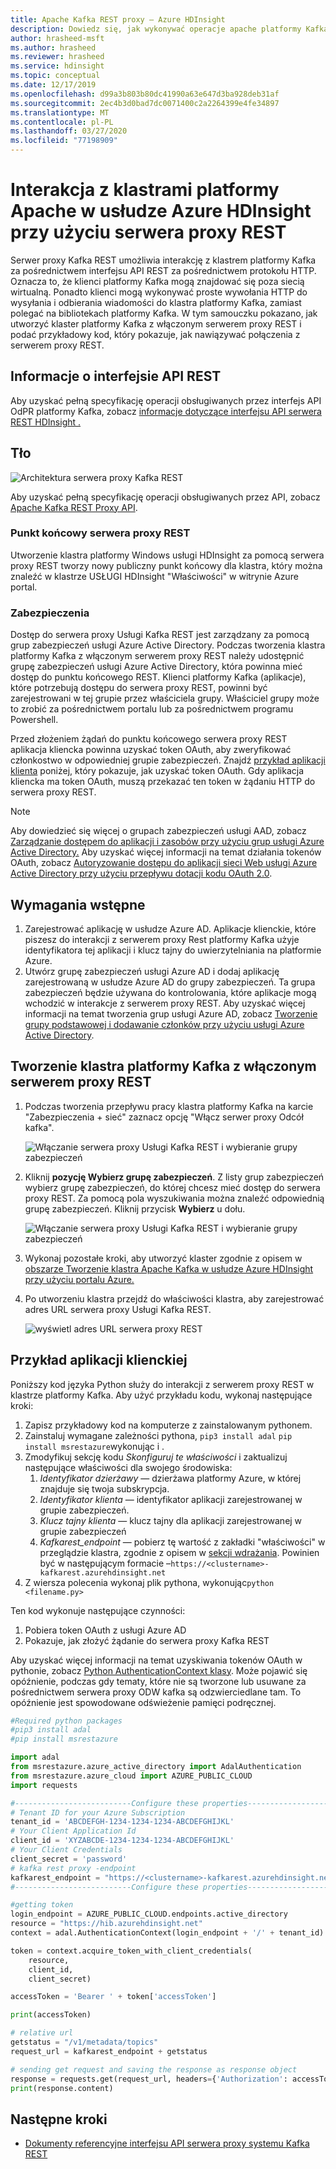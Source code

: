```yaml
---
title: Apache Kafka REST proxy — Azure HDInsight
description: Dowiedz się, jak wykonywać operacje apache platformy Kafka przy użyciu serwera proxy Odwościenia platformy Kafka w usłudze Azure HDInsight.
author: hrasheed-msft
ms.author: hrasheed
ms.reviewer: hrasheed
ms.service: hdinsight
ms.topic: conceptual
ms.date: 12/17/2019
ms.openlocfilehash: d99a3b803b80dc41990a63e647d3ba928deb31af
ms.sourcegitcommit: 2ec4b3d0bad7dc0071400c2a2264399e4fe34897
ms.translationtype: MT
ms.contentlocale: pl-PL
ms.lasthandoff: 03/27/2020
ms.locfileid: "77198909"
---
```

# <a name="interact-with-apache-kafka-clusters-in-azure-hdinsight-using-a-rest-proxy"></a>Interakcja z klastrami platformy Apache w usłudze Azure HDInsight przy użyciu serwera proxy REST

Serwer proxy Kafka REST umożliwia interakcję z klastrem platformy Kafka za pośrednictwem interfejsu API REST za pośrednictwem protokołu HTTP. Oznacza to, że klienci platformy Kafka mogą znajdować się poza siecią wirtualną. Ponadto klienci mogą wykonywać proste wywołania HTTP do wysyłania i odbierania wiadomości do klastra platformy Kafka, zamiast polegać na bibliotekach platformy Kafka. W tym samouczku pokazano, jak utworzyć klaster platformy Kafka z włączonym serwerem proxy REST i podać przykładowy kod, który pokazuje, jak nawiązywać połączenia z serwerem proxy REST.

## <a name="rest-api-reference"></a>Informacje o interfejsie API REST

Aby uzyskać pełną specyfikację operacji obsługiwanych przez interfejs API OdPR platformy Kafka, zobacz [informacje dotyczące interfejsu API serwera REST HDInsight .](https://docs.microsoft.com/rest/api/hdinsight-kafka-rest-proxy)

## <a name="background"></a>Tło

![Architektura serwera proxy Kafka REST](./media/rest-proxy/rest-proxy-architecture.png)

Aby uzyskać pełną specyfikację operacji obsługiwanych przez API, zobacz [Apache Kafka REST Proxy API](https://docs.microsoft.com/rest/api/hdinsight-kafka-rest-proxy).

### <a name="rest-proxy-endpoint"></a>Punkt końcowy serwera proxy REST

Utworzenie klastra platformy Windows usługi HDInsight za pomocą serwera proxy REST tworzy nowy publiczny punkt końcowy dla klastra, który można znaleźć w klastrze USŁUGI HDInsight "Właściwości" w witrynie Azure portal.

### <a name="security"></a>Zabezpieczenia

Dostęp do serwera proxy Usługi Kafka REST jest zarządzany za pomocą grup zabezpieczeń usługi Azure Active Directory. Podczas tworzenia klastra platformy Kafka z włączonym serwerem proxy REST należy udostępnić grupę zabezpieczeń usługi Azure Active Directory, która powinna mieć dostęp do punktu końcowego REST. Klienci platformy Kafka (aplikacje), które potrzebują dostępu do serwera proxy REST, powinni być zarejestrowani w tej grupie przez właściciela grupy. Właściciel grupy może to zrobić za pośrednictwem portalu lub za pośrednictwem programu Powershell.

Przed złożeniem żądań do punktu końcowego serwera proxy REST aplikacja kliencka powinna uzyskać token OAuth, aby zweryfikować członkostwo w odpowiedniej grupie zabezpieczeń. Znajdź [przykład aplikacji klienta](#client-application-sample) poniżej, który pokazuje, jak uzyskać token OAuth. Gdy aplikacja kliencka ma token OAuth, muszą przekazać ten token w żądaniu HTTP do serwera proxy REST.

> [!NOTE]  
> Aby dowiedzieć się więcej o grupach zabezpieczeń usługi AAD, zobacz [Zarządzanie dostępem do aplikacji i zasobów przy użyciu grup usługi Azure Active Directory.](../../active-directory/fundamentals/active-directory-manage-groups.md) Aby uzyskać więcej informacji na temat działania tokenów OAuth, zobacz [Autoryzowanie dostępu do aplikacji sieci Web usługi Azure Active Directory przy użyciu przepływu dotacji kodu OAuth 2.0](../../active-directory/develop/v1-protocols-oauth-code.md).

## <a name="prerequisites"></a>Wymagania wstępne

1. Zarejestrować aplikację w usłudze Azure AD. Aplikacje klienckie, które piszesz do interakcji z serwerem proxy Rest platformy Kafka użyje identyfikatora tej aplikacji i klucz tajny do uwierzytelniania na platformie Azure.
1. Utwórz grupę zabezpieczeń usługi Azure AD i dodaj aplikację zarejestrowaną w usłudze Azure AD do grupy zabezpieczeń. Ta grupa zabezpieczeń będzie używana do kontrolowania, które aplikacje mogą wchodzić w interakcje z serwerem proxy REST. Aby uzyskać więcej informacji na temat tworzenia grup usługi Azure AD, zobacz [Tworzenie grupy podstawowej i dodawanie członków przy użyciu usługi Azure Active Directory](../../active-directory/fundamentals/active-directory-groups-create-azure-portal.md).

## <a name="create-a-kafka-cluster-with-rest-proxy-enabled"></a>Tworzenie klastra platformy Kafka z włączonym serwerem proxy REST

1. Podczas tworzenia przepływu pracy klastra platformy Kafka na karcie "Zabezpieczenia + sieć" zaznacz opcję "Włącz serwer proxy Odcół kafka".

     ![Włączanie serwera proxy Usługi Kafka REST i wybieranie grupy zabezpieczeń](./media/rest-proxy/azure-portal-cluster-security-networking-kafka-rest.png)

1. Kliknij **pozycję Wybierz grupę zabezpieczeń**. Z listy grup zabezpieczeń wybierz grupę zabezpieczeń, do której chcesz mieć dostęp do serwera proxy REST. Za pomocą pola wyszukiwania można znaleźć odpowiednią grupę zabezpieczeń. Kliknij przycisk **Wybierz** u dołu.

     ![Włączanie serwera proxy Usługi Kafka REST i wybieranie grupy zabezpieczeń](./media/rest-proxy/azure-portal-cluster-security-networking-kafka-rest2.png)

1. Wykonaj pozostałe kroki, aby utworzyć klaster zgodnie z opisem w [obszarze Tworzenie klastra Apache Kafka w usłudze Azure HDInsight przy użyciu portalu Azure.](https://docs.microsoft.com/azure/hdinsight/kafka/apache-kafka-get-started)

1. Po utworzeniu klastra przejdź do właściwości klastra, aby zarejestrować adres URL serwera proxy Usługi Kafka REST.

     ![wyświetl adres URL serwera proxy REST](./media/rest-proxy/apache-kafka-rest-proxy-view-proxy-url.png)

## <a name="client-application-sample"></a>Przykład aplikacji klienckiej

Poniższy kod języka Python służy do interakcji z serwerem proxy REST w klastrze platformy Kafka. Aby użyć przykładu kodu, wykonaj następujące kroki:

1. Zapisz przykładowy kod na komputerze z zainstalowanym pythonem.
1. Zainstaluj wymagane zależności pythona, `pip3 install adal` `pip install msrestazure`wykonując i .
1. Zmodyfikuj sekcję kodu *Skonfiguruj te właściwości* i zaktualizuj następujące właściwości dla swojego środowiska:
    1.  *Identyfikator dzierżawy* — dzierżawa platformy Azure, w której znajduje się twoja subskrypcja.
    1.  *Identyfikator klienta* — identyfikator aplikacji zarejestrowanej w grupie zabezpieczeń.
    1.  *Klucz tajny klienta* — klucz tajny dla aplikacji zarejestrowanej w grupie zabezpieczeń
    1.  *Kafkarest_endpoint* — pobierz tę wartość z zakładki "właściwości" w przeglądzie klastra, zgodnie z opisem w [sekcji wdrażania](#create-a-kafka-cluster-with-rest-proxy-enabled). Powinien być w następującym formacie –`https://<clustername>-kafkarest.azurehdinsight.net`
3. Z wiersza polecenia wykonaj plik pythona, wykonując`python <filename.py>`

Ten kod wykonuje następujące czynności:

1. Pobiera token OAuth z usługi Azure AD
1. Pokazuje, jak złożyć żądanie do serwera proxy Kafka REST

Aby uzyskać więcej informacji na temat uzyskiwania tokenów OAuth w pythonie, zobacz [Python AuthenticationContext klasy](https://docs.microsoft.com/python/api/adal/adal.authentication_context.authenticationcontext?view=azure-python). Może pojawić się opóźnienie, podczas gdy tematy, które nie są tworzone lub usuwane za pośrednictwem serwera proxy ODW kafka są odzwierciedlane tam. To opóźnienie jest spowodowane odświeżenie pamięci podręcznej.

```python
#Required python packages
#pip3 install adal
#pip install msrestazure

import adal
from msrestazure.azure_active_directory import AdalAuthentication
from msrestazure.azure_cloud import AZURE_PUBLIC_CLOUD
import requests

#--------------------------Configure these properties-------------------------------#
# Tenant ID for your Azure Subscription
tenant_id = 'ABCDEFGH-1234-1234-1234-ABCDEFGHIJKL'
# Your Client Application Id
client_id = 'XYZABCDE-1234-1234-1234-ABCDEFGHIJKL'
# Your Client Credentials
client_secret = 'password'
# kafka rest proxy -endpoint
kafkarest_endpoint = "https://<clustername>-kafkarest.azurehdinsight.net"
#--------------------------Configure these properties-------------------------------#

#getting token
login_endpoint = AZURE_PUBLIC_CLOUD.endpoints.active_directory
resource = "https://hib.azurehdinsight.net"
context = adal.AuthenticationContext(login_endpoint + '/' + tenant_id)

token = context.acquire_token_with_client_credentials(
    resource,
    client_id,
    client_secret)

accessToken = 'Bearer ' + token['accessToken']

print(accessToken)

# relative url
getstatus = "/v1/metadata/topics"
request_url = kafkarest_endpoint + getstatus

# sending get request and saving the response as response object
response = requests.get(request_url, headers={'Authorization': accessToken})
print(response.content)
```

## <a name="next-steps"></a>Następne kroki

* [Dokumenty referencyjne interfejsu API serwera proxy systemu Kafka REST](https://docs.microsoft.com/rest/api/hdinsight-kafka-rest-proxy/)
